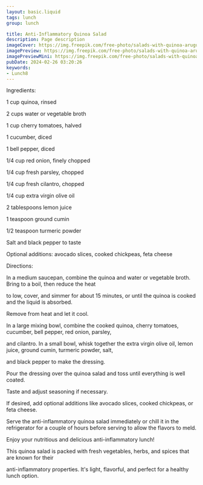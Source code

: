 ```yaml
---
layout: basic.liquid
tags: lunch
group: lunch

title: Anti-Inflammatory Quinoa Salad
description: Page description
imageCover: https://img.freepik.com/free-photo/salads-with-quinoa-arugula-radish-tomatoes-cucumber-bowl-wooden-table-healthy-food-diet-detox-vegetarian-concept_2829-6844.jpg
imagePreview: https://img.freepik.com/free-photo/salads-with-quinoa-arugula-radish-tomatoes-cucumber-bowl-wooden-table-healthy-food-diet-detox-vegetarian-concept_2829-6844.jpg
imagePreviewMini: https://img.freepik.com/free-photo/salads-with-quinoa-arugula-radish-tomatoes-cucumber-bowl-wooden-table-healthy-food-diet-detox-vegetarian-concept_2829-6844.jpg
pubDate: 2024-02-26 03:20:26
keywords:
- Lunch8
---
```


Ingredients:

1 cup quinoa, rinsed

2 cups water or vegetable broth

1 cup cherry tomatoes, halved

1 cucumber, diced

1 bell pepper, diced

1/4 cup red onion, finely chopped

1/4 cup fresh parsley, chopped

1/4 cup fresh cilantro, chopped

1/4 cup extra virgin olive oil

2 tablespoons lemon juice

1 teaspoon ground cumin

1/2 teaspoon turmeric powder

Salt and black pepper to taste

Optional additions: avocado slices, cooked chickpeas, feta cheese


Directions:

In a medium saucepan, combine the quinoa and water or vegetable broth. Bring to a boil, then reduce the heat

 to low, cover, and simmer for about 15 minutes, or until the quinoa is cooked and the liquid is absorbed. 

Remove from heat and let it cool.

In a large mixing bowl, combine the cooked quinoa, cherry tomatoes, cucumber, bell pepper, red onion, parsley,

 and cilantro.
In a small bowl, whisk together the extra virgin olive oil, lemon juice, ground cumin, turmeric powder, salt,

and black pepper to make the dressing.

Pour the dressing over the quinoa salad and toss until everything is well coated.

Taste and adjust seasoning if necessary.

If desired, add optional additions like avocado slices, cooked chickpeas, or feta cheese.

Serve the anti-inflammatory quinoa salad immediately or chill it in the refrigerator for a couple of hours 
before serving to allow the flavors to meld.

Enjoy your nutritious and delicious anti-inflammatory lunch!

This quinoa salad is packed with fresh vegetables, herbs, and spices that are known for their 

anti-inflammatory properties. It's light, flavorful, and perfect for a healthy lunch option.





